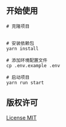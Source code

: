 ## 开始使用

```
# 克隆项目


# 安装依赖包
yarn install

# 添加环境配置文件
cp .env.example .env

# 启动项目
yarn run start
```

## 版权许可

[License MIT](LICENSE)